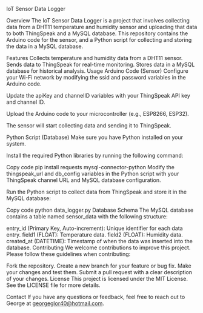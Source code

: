 IoT Sensor Data Logger

Overview
The IoT Sensor Data Logger is a project that involves collecting data from a DHT11 temperature and humidity sensor and uploading that data to both ThingSpeak and a MySQL database. This repository contains the Arduino code for the sensor, and a Python script for collecting and storing the data in a MySQL database.

Features
Collects temperature and humidity data from a DHT11 sensor.
Sends data to ThingSpeak for real-time monitoring.
Stores data in a MySQL database for historical analysis.
Usage
Arduino Code (Sensor)
Configure your Wi-Fi network by modifying the ssid and password variables in the Arduino code.

Update the apiKey and channelID variables with your ThingSpeak API key and channel ID.

Upload the Arduino code to your microcontroller (e.g., ESP8266, ESP32).

The sensor will start collecting data and sending it to ThingSpeak.

Python Script (Database)
Make sure you have Python installed on your system.

Install the required Python libraries by running the following command:

Copy code
pip install requests mysql-connector-python
Modify the thingspeak_url and db_config variables in the Python script with your ThingSpeak channel URL and MySQL database configuration.

Run the Python script to collect data from ThingSpeak and store it in the MySQL database:

Copy code
python data_logger.py
Database Schema
The MySQL database contains a table named sensor_data with the following structure:

entry_id (Primary Key, Auto-increment): Unique identifier for each data entry.
field1 (FLOAT): Temperature data.
field2 (FLOAT): Humidity data.
created_at (DATETIME): Timestamp of when the data was inserted into the database.
Contributing
We welcome contributions to improve this project. Please follow these guidelines when contributing:

Fork the repository.
Create a new branch for your feature or bug fix.
Make your changes and test them.
Submit a pull request with a clear description of your changes.
License
This project is licensed under the MIT License. See the LICENSE file for more details.

Contact
If you have any questions or feedback, feel free to reach out to George at georgeglor40@hotmail.com.
